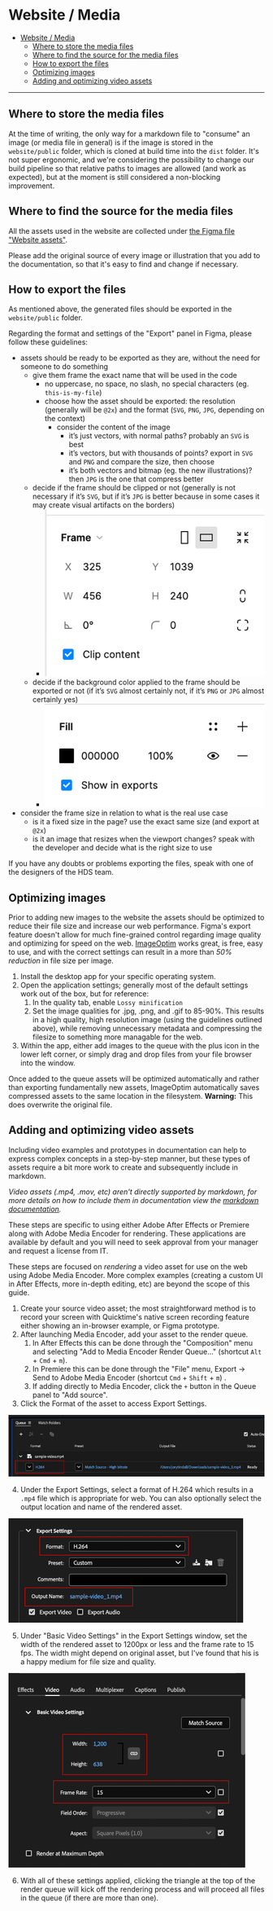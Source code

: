 # Website / Media


- [Website / Media](#website--media)
  - [Where to store the media files](#where-to-store-the-media-files)
  - [Where to find the source for the media files](#where-to-find-the-source-for-the-media-files)
  - [How to export the files](#how-to-export-the-files)
  - [Optimizing images](#optimizing-images)
  - [Adding and optimizing video assets](#adding-and-optimizing-video-assets)

---

## Where to store the media files

At the time of writing, the only way for a markdown file to "consume" an image (or media file in general) is if the image is stored in the `website/public` folder, which is cloned at build time into the `dist` folder. It's not super ergonomic, and we're considering the possibility to change our build pipeline so that relative paths to images are allowed (and work as expected), but at the moment is still considered a non-blocking improvement.

## Where to find the source for the media files

All the assets used in the website are collected under [the Figma file "Website assets"](https://www.figma.com/file/42LK10XbP5IERhzzgMOiI2/Website-assets?node-id=0%3A1&t=xf7eqxGJEBopQM5d-0).

Please add the original source of every image or illustration that you add to the documentation, so that it's easy to find and change if necessary.

## How to export the files

As mentioned above, the generated files should be exported in the `website/public` folder.

Regarding the format and settings of the "Export" panel in Figma, please follow these guidelines:

- assets should be ready to be exported as they are, without the need for someone to do something
  - give them frame the exact name that will be used in the code
    - no uppercase, no space, no slash, no special characters (eg. `this-is-my-file`)
    - choose how the asset should be exported: the resolution (generally will be `@2x`) and the format (`SVG`, `PNG`, `JPG`, depending on the context)
      - consider the content of the image
        - it’s just vectors, with normal paths? probably an `SVG` is best
        - it’s vectors, but with thousands of points? export in `SVG` and `PNG` and compare the size, then choose
        - it’s both vectors and bitmap (eg. the new illustrations)? then `JPG` is the one that compress better
  - decide if the frame should be clipped or not (generally is not necessary if it’s `SVG`, but if it’s `JPG` is better because in some cases it may create visual artifacts on the borders)
    - ![The "Frame" panel in Figma with the "Clip content" option selected](images/doc-figma-clip-content.png)
  - decide if the background color applied to the frame should be exported or not (if it’s `SVG` almost certainly not, if it’s `PNG` or `JPG` almost certainly yes)
    - ![The "Fill" panel in Figma with the "Show in exports" option selected](images/doc-figma-show-in-exports.png)
- consider the frame size in relation to what is the real use case
  - is it a fixed size in the page? use the exact same size (and export at `@2x`)
  - is it an image that resizes when the viewport changes? speak with the developer and decide what is the right size to use

If you have any doubts or problems exporting the files, speak with one of the designers of the HDS team.

## Optimizing images

Prior to adding new images to the website the assets should be optimized to reduce their file size and increase our web performance. Figma's export feature doesn't allow for much fine-grained control regarding image quality and optimizing for speed on the web. [ImageOptim](https://imageoptim.com) works great, is free, easy to use, and with the correct settings can result in a more than _50% reduction_ in file size per image.

1. Install the desktop app for your specific operating system.
2. Open the application settings; generally most of the default settings work out of the box, but for reference:
    1. In the quality tab, enable `Lossy minification`
    2. Set the image qualities for .jpg, .png, and .gif to 85-90%. This results in a high quality, high resolution image (using the guidelines outlined above), while removing unnecessary metadata and compressing the filesize to something more managable for the web.
3. Within the app, either add images to the queue with the plus icon in the lower left corner, or simply drag and drop files from your file browser into the window.

Once added to the queue assets will be optimized automatically and rather than exporting fundamentally new assets, ImageOptim automatically saves compressed assets to the same location in the filesystem. **Warning:** This does overwrite the original file.

## Adding and optimizing video assets

Including video examples and prototypes in documentation can help to express complex concepts in a step-by-step manner, but these types of assets require a bit more work to create and subsequently include in markdown. 

_Video assets (.mp4, .mov, etc) aren't directly supported by markdown, for more details on how to include them in documentation view the [markdown documentation](/wiki/Website-Markdown.md)._

These steps are specific to using either Adobe After Effects or Premiere along with Adobe Media Encoder for rendering. These applications are available by default and you will need to seek approval from your manager and request a license from IT.

These steps are focused on _rendering_ a video asset for use on the web using Adobe Media Encoder. More complex examples (creating a custom UI in After Effects, more in-depth editing, etc) are beyond the scope of this guide.

1. Create your source video asset; the most straightforward method is to record your screen with Quicktime's native screen recording feature either showing an in-browser example, or Figma prototype.
2. After launching Media Encoder, add your asset to the render queue.
    1. In After Effects this can be done through the "Composition" menu and selecting "Add to Media Encoder Render Queue…" (shortcut `Alt` + `Cmd` + `m`).
    2. In Premiere this can be done through the "File" menu, Export -> Send to Adobe Media Encoder (shortcut `Cmd` + `Shift` + `m`) .
    3. If adding directly to Media Encoder, click the `+` button in the Queue panel to "Add source".
3. Click the Format of the asset to access Export Settings.

![Open export settings](/wiki/images/open-export-settings.png)

4. Under the Export Settings, select a format of H.264 which results in a `.mp4` file which is appropriate for web. You can also optionally select the output location and name of the rendered asset.

![Export settings](/wiki/images/video-export-settings.png)

5. Under "Basic Video Settings" in the Export Settings window, set the width of the rendered asset to 1200px or less and the frame rate to 15 fps. The width might depend on original asset, but I've found that his is a happy medium for file size and quality.

![Basic video settings](/wiki/images/basic-video-settings.png)

6. With all of these settings applied, clicking the triangle at the top of the render queue will kick off the rendering process and will proceed all files in the queue (if there are more than one).